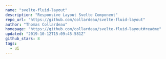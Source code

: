 ```yaml
---
name: "svelte-fluid-layout"
description: "Responsive Layout Svelte Component"
repo_url: "https://github.com/collardeau/svelte-fluid-layout"
author: "Thomas Collardeau"
homepage: "https://github.com/collardeau/svelte-fluid-layout#readme"
updated: "2019-10-12T15:09:45.581Z"
github_stars: 8
tags: 
  - ui
---
```

